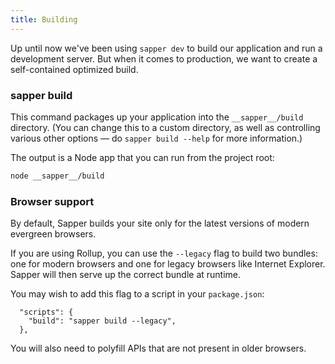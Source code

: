 ```yaml
---
title: Building
---
```


Up until now we've been using `sapper dev` to build our application and run a development server. But when it comes to production, we want to create a self-contained optimized build.

### sapper build

This command packages up your application into the `__sapper__/build` directory. (You can change this to a custom directory, as well as controlling various other options — do `sapper build --help` for more information.)

The output is a Node app that you can run from the project root:

```bash
node __sapper__/build
```

### Browser support

By default, Sapper builds your site only for the latest versions of modern evergreen browsers.

If you are using Rollup, you can use the `--legacy` flag to build two bundles: one for modern browsers and one for legacy browsers like Internet Explorer. Sapper will then serve up the correct bundle at runtime.

You may wish to add this flag to a script in your `package.json`:
```
  "scripts": {
    "build": "sapper build --legacy",
  },
```

You will also need to polyfill APIs that are not present in older browsers.
